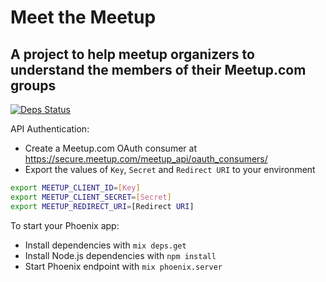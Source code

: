 # Meet the Meetup
## A project to help meetup organizers to understand the members of their Meetup.com groups

[![Deps Status](https://beta.hexfaktor.org/badge/all/github/ggpasqualino/meetup.svg)](https://beta.hexfaktor.org/github/ggpasqualino/meetup)

API Authentication:
  * Create a Meetup.com OAuth consumer at https://secure.meetup.com/meetup_api/oauth_consumers/
  * Export the values of `Key`, `Secret` and `Redirect URI` to your environment
   
   ```bash
   export MEETUP_CLIENT_ID=[Key]
   export MEETUP_CLIENT_SECRET=[Secret]
   export MEETUP_REDIRECT_URI=[Redirect URI]
   ```

To start your Phoenix app:

  * Install dependencies with `mix deps.get`
  * Install Node.js dependencies with `npm install`
  * Start Phoenix endpoint with `mix phoenix.server`
